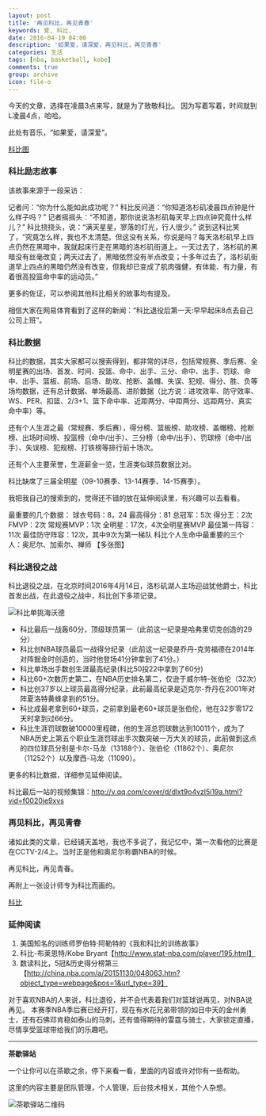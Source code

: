 ```yaml
---
layout: post
title: '再见科比，再见青春'
keywords: 爱, 科比,
date: 2016-04-19 04:00
description: '如果爱，请深爱，再见科比，再见青春'
categories: 生活
tags: [nba, basketball, kobe]
comments: true
group: archive
icon: file-o
---
```


今天的文章，选择在凌晨3点来写，就是为了致敬科比。 因为写着写着，时间就到L凌晨4点，哈哈。

此处有音乐，“如果爱，请深爱”。

<!--more-->
[科比图](http://mmbiz.qpic.cn/mmbiz/2jnWxKdgFb8NRyLicKQcGkgq8oJbYs1VvZqN5uLVSyV0xXWuMANyYmBBY1GV0FluvNOm2xHD2ZEEekCEA8Lh0Fg/640?wx_fmt=jpeg&wxfrom=5&wx_lazy=1)

### 科比励志故事 ###

该故事来源于一段采访：

记者问：“你为什么能如此成功呢？”
科比反问道：“你知道洛杉矶凌晨四点钟是什么样子吗？”
记者摇摇头：“不知道，那你说说洛杉矶每天早上四点钟究竟什么样儿？”
科比挠挠头，说：“满天星星，寥落的灯光，行人很少。”
说到这科比笑了，“究竟怎么样，我也不太清楚。但这没有关系，你说是吗？每天洛杉矶早上四点仍然在黑暗中，我就起床行走在黑暗的洛杉矶街道上。一天过去了，洛杉矶的黑暗没有丝毫改变；两天过去了，黑暗依然没有半点改变；十多年过去了，洛杉矶街道早上四点的黑暗仍然没有改变，但我却已变成了肌肉强健，有体能、有力量，有着很高投篮命中率的运动员。”

更多的佐证，可以参阅其他科比相关的故事均有提及。

相信大家在网易体育看到了这样的新闻：“科比退役后第一天:早早起床8点去自己公司上班”。

### 科比数据 ###

科比的数据，其实大家都可以搜索得到，都非常的详尽，包括常规赛、季后赛、全明星赛的出场、首发、时间、投篮、命中、出手、三分、命中、出手、罚球、命中、出手、篮板、前场、后场、助攻、抢断、盖帽、失误、犯规、得分、胜、负等场均数据，还有总计数据、单场最高、进阶数据（比方说：进攻效率、防守效率、WS、PER、扣篮、2/3+1、篮下命中率、近距两分、中距两分、远距两分、真实命中率）等。

还有个人生涯之最（常规赛、季后赛），得分榜、篮板榜、助攻榜、盖帽榜、抢断榜、出场时间榜、投篮榜（命中/出手）、三分榜（命中/出手）、罚球榜（命中/出手）、失误榜、犯规榜、打铁榜等排行前十场次。

还有个人主要荣誉，生涯薪金一览，生涯类似球员数据比对。

科比缺席了三届全明星（09-10赛季、13-14赛季、14-15赛季）。

我把我自己的搜索到的，觉得还不错的放在延伸阅读里，有兴趣可以去看看。

最重要的几个数据：
球衣号码：8，24
最高得分：81
总冠军：5次
得分王：2次
FMVP：2次
常规赛MVP：1次
全明星：17次，4次全明星赛MVP
最佳第一阵容：11次
最佳防守阵容：12次，其中9次为第一梯队
科比个人生命中最重要的三个人：奥尼尔、加索尔、禅师
【多张图】


### 科比退役之战 ###

科比退役之战，在北京时间2016年4月14日，洛杉矶湖人主场迎战犹他爵士，科比首发出战，在此退役之战中，科比创下多项记录。

![科比单挑海沃德](http://img1.gtimg.com/sports/pics/hv1/226/138/2052/133466716.jpg)

- 科比最后一战轰60分，顶级球员第一（此前这一纪录是哈弗里切克创造的29分）
- 科比创NBA球员最后一战得分纪录（此前这一纪录是乔丹-克劳福德在2014年对阵掘金时创造的，当时他登场41分钟拿到了41分。）
- 科比单场出手数创生涯最高纪录(科比50投22中拿到了60分)
- 科比60+次数历史第二，在NBA历史排名第二，仅逊于威尔特-张伯伦（32次）
- 科比创37岁以上球员最高得分纪录，此前最高纪录是迈克尔-乔丹在2001年对阵夏洛特黄蜂拿到的51分。
- 科比成最老拿到60+球员，之前拿到最老60+球员是张伯伦，他在32岁零172天时拿到过66分。
- 科比生涯罚球数破10000里程碑，他的生涯总罚球数达到10011个，成为了NBA历史上第五个职业生涯罚球出手次数突破一万大关的球员，此前做到这点的四位球员分别是卡尔-马龙（13188个）、张伯伦（11862个）、奥尼尔（11252个）以及摩西-马龙（11090）。

更多的科比数据，详细参见延伸阅读。

科比最后一站的视频集锦：http://v.qq.com/cover/d/dlxt9o4vzl5i19a.html?vid=f0020je9xvs

### 再见科比，再见青春 ###

诸如此类的文章，已经铺天盖地，我也不多说了，我记忆中，第一次看他的比赛是在CCTV-2/4上。当时正是他和奥尼尔称霸NBA的时候。

再见科比，再见青春。

再附上一张设计师专为科比而画的。

[科比](http://mmbiz.qpic.cn/mmbiz/2jnWxKdgFb8NRyLicKQcGkgq8oJbYs1VvU9oTA4nbFFOMjmjGkH6ziaGf7tVH6dEMlxpm2MOtUkcGXqUrUWMic3Xg/640?wx_fmt=jpeg&wxfrom=5&wx_lazy=1)

### 延伸阅读 ###

1. 美国知名的训练师罗伯特·阿勒特的《我和科比的训练故事》
2. 科比-布莱恩特/Kobe Bryant【http://www.stat-nba.com/player/195.html】
3. 数读科比，5冠&历史得分榜第三【http://china.nba.com/a/20151130/048063.htm?object_type=webpage&pos=1&url_type=39】

对于喜欢NBA的人来说，科比退役，并不会代表着我们对篮球说再见，对NBA说再见。
本赛季NBA季后赛已经开打，现在有水花兄弟带领的如日中天的金州勇士，还有石佛邓肯稳如泰山的马刺，还有值得期待的雷霆与骑士，大家锁定直播，尽情享受篮球带给我们的乐趣吧。

----

**茶歇驿站**

一个让你可以在茶歇之余，停下来看一看，里面的内容或许对你有一些帮助。

这里的内容主要是团队管理，个人管理，后台技术相关，其他个人杂想。

![茶歇驿站二维码](http://ww4.sinaimg.cn/large/824dcde4gw1f358o5j022j20by0bywf8.jpg)

